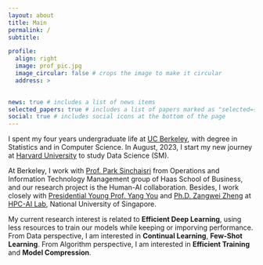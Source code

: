 ```yaml
---
layout: about
title: Main
permalink: /
subtitle: 

profile:
  align: right
  image: prof_pic.jpg
  image_circular: false # crops the image to make it circular
  address: >
    

news: true # includes a list of news items
selected_papers: true # includes a list of papers marked as "selected={true}"
social: true # includes social icons at the bottom of the page
---
```


<!-- My name is Mingyuan Ma, ML Expert. I love Jennifer!     # <p>mamingyuan2001@berkeley.edu</p>
    # <p>Berkeley, CA</p> -->
I spent my four years undergraduate life at [UC Berkeley](https://www.berkeley.edu), with degree in Statistics and in Computer Science. In August, 2023, I start my new journey at [Harvard University](https://www.harvard.edu) to study Data Science (SM).

At Berkeley, I work with [Prof. Park Sinchaisri](https://parksinchaisri.github.io) from Operations and Information Technology Management group of Haas School of Business, and our research project is the Human-AI collaboration. Besides, I work closely with [Presidential Young Prof. Yang You](https://www.comp.nus.edu.sg/~youy/) and [Ph.D. Zangwei Zheng](https://zhengzangw.github.io) at [HPC-AI Lab](https://ai.comp.nus.edu.sg), National University of Singapore. 

My current research interest is related to **Efficient Deep Learning**, using less resources to train our models while keeping or imporving performance. From Data perspective, I am interested in **Continual Learning**, **Few-Shot Learning**.  From Algorithm perspective, I am interested in **Efficient Training** and **Model Compression**.


<!--
Write your biography here. Tell the world about yourself. Link to your favorite [subreddit](http://reddit.com). You can put a picture in, too. The code is already in, just name your picture `prof_pic.jpg` and put it in the `img/` folder.

Put your address / P.O. box / other info right below your picture. You can also disable any these elements by editing `profile` property of the YAML header of your `_pages/about.md`. Edit `_bibliography/papers.bib` and Jekyll will render your [publications page](/al-folio/publications/) automatically.

Link to your social media connections, too. This theme is set up to use [Font Awesome icons](http://fortawesome.github.io/Font-Awesome/) and [Academicons](https://jpswalsh.github.io/academicons/), like the ones below. Add your Facebook, Twitter, LinkedIn, Google Scholar, or just disable all of them. -->
